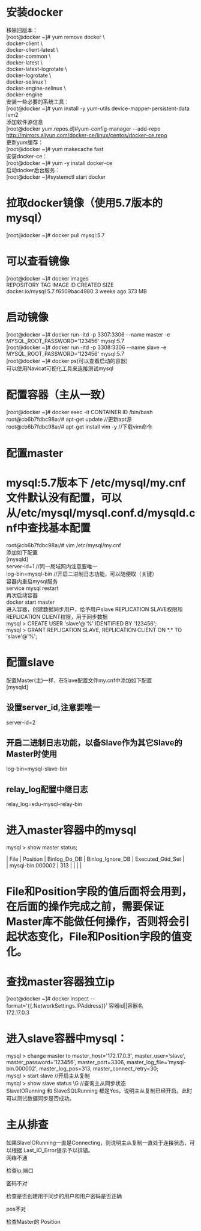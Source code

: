 # 安装docker
移除旧版本：    
[root@docker ~]# yum remove docker \  
           docker-client \  
           docker-client-latest \  
           docker-common \  
           docker-latest \  
           docker-latest-logrotate \  
           docker-logrotate \  
           docker-selinux \  
           docker-engine-selinux \  
           docker-engine  
安装一些必要的系统工具：  
[root@docker ~]# yum install -y yum-utils device-mapper-persistent-data lvm2  
添加软件源信息  
[root@docker yum.repos.d]#yum-config-manager --add-repo http://mirrors.aliyun.com/docker-ce/linux/centos/docker-ce.repo  
更新yum缓存：  
[root@docker ~]# yum makecache fast  
安装docker-ce：    
[root@docker ~]# yum -y install docker-ce  
启动docker后台服务：    
[root@docker ~]#systemctl start docker  
# 拉取docker镜像（使用5.7版本的mysql）    
[root@docker ~]# docker pull mysql:5.7    
# 可以查看镜像  
[root@docker ~]# docker images  
REPOSITORY          TAG                 IMAGE ID            CREATED             SIZE  
docker.io/mysql     5.7                 f6509bac4980        3 weeks ago         373 MB  
# 启动镜像  
[root@docker ~]# docker run -itd -p 3307:3306 --name master -e MYSQL_ROOT_PASSWORD='123456' mysql:5.7  
[root@docker ~]# docker run -itd -p 3308:3306 --name slave -e MYSQL_ROOT_PASSWORD='123456' mysql:5.7  
[root@docker ~]# docker ps(可以查看启动的容器)  
可以使用Navicat可视化工具来连接测试mysql  
# 配置容器（主从一致）  
[root@docker ~]# docker exec -it CONTAINER ID /bin/bash  
root@cb6b7fdbc98a:/# apt-get update   //更新apt源  
root@cb6b7fdbc98a:/# apt-get install vim -y   //下载vim命令  
# 配置master
# mysql:5.7版本下 /etc/mysql/my.cnf文件默认没有配置，可以从/etc/mysql/mysql.conf.d/mysqld.cnf中查找基本配置  
root@cb6b7fdbc98a:/# vim /etc/mysql/my.cnf  
添加如下配置  
[mysqld]  
server-id=1    //同一局域网内注意要唯一   
log-bin=mysql-bin //开启二进制日志功能，可以随便取（关键）  
容器内重启mysql服务  
service mysql restart  
再次启动容器  
docker start master  
进入容器，创建数据同步用户，给予用户slave REPLICATION SLAVE权限和REPLICATION CLIENT权限，用于同步数据  
mysql > CREATE USER 'slave'@'%' IDENTIFIED BY '123456';  
mysql > GRANT REPLICATION SLAVE, REPLICATION CLIENT ON \*.\* TO 'slave'@'%';  
# 配置slave  
配置Master(主)一样，在Slave配置文件my.cnf中添加如下配置  
[mysqld]  
## 设置server_id,注意要唯一  
server-id=2  
## 开启二进制日志功能，以备Slave作为其它Slave的Master时使用  
log-bin=mysql-slave-bin     
## relay_log配置中继日志    
relay_log=edu-mysql-relay-bin     
# 进入master容器中的mysql    
mysql > show master status;  
  
| File             | Position | Binlog_Do_DB | Binlog_Ignore_DB | Executed_Gtid_Set |    
| mysql-bin.000002 |      313 |              |                  |                   |    
 
# File和Position字段的值后面将会用到，在后面的操作完成之前，需要保证Master库不能做任何操作，否则将会引起状态变化，File和Position字段的值变化。  
# 查找master容器独立ip  
[root@docker ~]# docker inspect --format='{{.NetworkSettings.IPAddress}}'  容器id||容器名  
172.17.0.3  
# 进入slave容器中mysql：  
mysql > change master to master_host='172.17.0.3', master_user='slave', master_password='123456', master_port=3306, master_log_file='mysql-bin.000002', master_log_pos=313, master_connect_retry=30;  
mysql > start slave  //开启主从复制  
mysql > show slave status \G //查询主从同步状态  
SlaveIORunning 和 SlaveSQLRunning 都是Yes，说明主从复制已经开启。此时可以测试数据同步是否成功。  

# 主从排查  
如果SlaveIORunning一直是Connecting，则说明主从复制一直处于连接状态，可以根据 Last_IO_Error提示予以排错。  
网络不通  

检查ip,端口  

密码不对  

检查是否创建用于同步的用户和用户密码是否正确  

pos不对  

检查Master的 Position  


